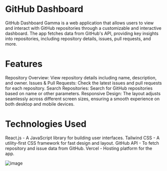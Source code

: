 # GitHub Dashboard 
GitHub Dashboard Gamma is a web application that allows users to view and interact with GitHub repositories through a customizable and interactive dashboard. The app fetches data from GitHub's API, providing key insights into repositories, including repository details, issues, pull requests, and more.

# Features
Repository Overview: View repository details including name, description, and owner.
Issues & Pull Requests: Check the latest issues and pull requests for each repository.
Search Repositories: Search for GitHub repositories based on name or other parameters.
Responsive Design: The layout adjusts seamlessly across different screen sizes, ensuring a smooth experience on both desktop and mobile devices.
# Technologies Used
React.js - A JavaScript library for building user interfaces.
Tailwind CSS - A utility-first CSS framework for fast design and layout.
GitHub API - To fetch repository and issue data from GitHub.
Vercel - Hosting platform for the app.

![image](https://github.com/user-attachments/assets/ec3df064-d9ef-4faf-b51e-9ce783ff3490)
